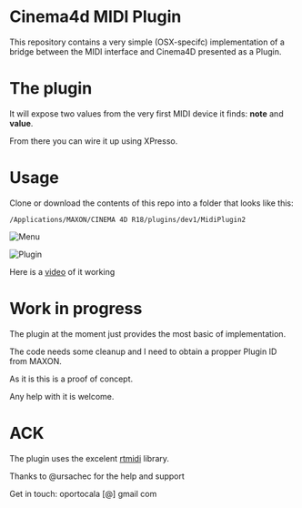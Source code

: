 # Cinema4d MIDI Plugin

This repository contains a very simple (OSX-specifc) implementation of a bridge between the MIDI interface and Cinema4D presented as a Plugin.

# The plugin
It will expose two values from the very first MIDI device it finds: **note** and **value**.

From there you can wire it up using XPresso.

# Usage

Clone or download the contents of this repo into a folder that looks like this:

`/Applications/MAXON/CINEMA 4D R18/plugins/dev1/MidiPlugin2`

![Menu](http://vladgoran.ro/img/cinema4d-midi/1-1.png)

![Plugin](http://vladgoran.ro/img/cinema4d-midi/1-2.png)

Here is a [video](https://youtu.be/_MPKFVLxePY) of it working

# Work in progress

The plugin at the moment just provides the most basic of implementation.

The code needs some cleanup and I need to obtain a propper Plugin ID from MAXON.

As it is this is a proof of concept. 

Any help with it is welcome. 

# ACK

The plugin uses the excelent [rtmidi](https://github.com/thestk/rtmidi) library.

Thanks to @ursachec for the help and support


Get in touch: oportocala [\@] gmail com
